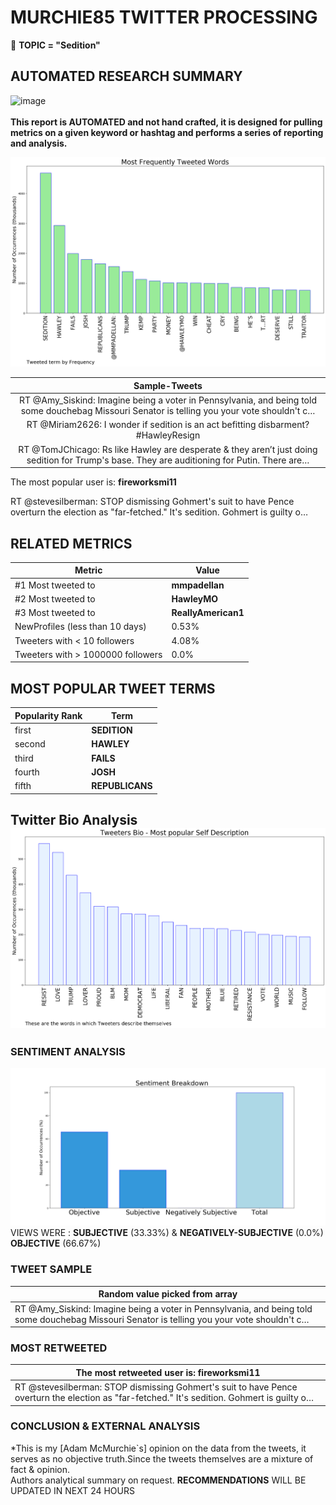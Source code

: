 # MURCHIE85 TWITTER PROCESSING 
&#x1F34E; **TOPIC = "Sedition"**

## AUTOMATED RESEARCH SUMMARY

![image](https://marketingplatform.google.com/about/static/images/gmp/analytics-smb-benefit.jpg)
<br></br>
<b> This report is AUTOMATED and not hand crafted, it is designed for pulling metrics on a given keyword or hashtag and performs a series of reporting and analysis.</b>



![image](TWEETS.png)



|                **Sample-Tweets**        |
| :-------------: |
| RT @Amy_Siskind: Imagine being a voter in Pennsylvania, and being told some douchebag Missouri Senator is telling you your vote shouldn't c… |
| RT @Miriam2626: I wonder if sedition is an act befitting disbarment? #HawleyResign |
| RT @TomJChicago: Rs like Hawley are desperate &amp; they aren’t just doing sedition for Trump's base. They are auditioning for Putin. There are… |

The most popular user is: **fireworksmi11**
<div class="alert alert-block alert-danger"> RT @stevesilberman: STOP dismissing Gohmert's suit to have Pence overturn the election as "far-fetched." It's sedition. Gohmert is guilty o…</div>

## RELATED METRICS<br>
| Metric | Value |
| ------------- | ------------- |
| #1 Most tweeted to  | **mmpadellan** |
| #2 Most tweeted to  | **HawleyMO** |
| #3 Most tweeted to  | **ReallyAmerican1** |
| NewProfiles (less than 10 days) | 0.53%  |
| Tweeters with < 10 followers  | 4.08%|
| Tweeters with > 1000000 followers  | 0.0%  |



## MOST POPULAR TWEET TERMS 


| Popularity Rank  | Term |
| ------------- | ------------- |
| first  | **SEDITION**  |
| second  | **HAWLEY**  |
| third  | **FAILS** |
| fourth  | **JOSH**  |
| fifth  | **REPUBLICANS**  |


## Twitter Bio Analysis![image](BIO.png)
### SENTIMENT ANALYSIS
![image](sentiment.png)
VIEWS WERE : **SUBJECTIVE**  (33.33%) & **NEGATIVELY-SUBJECTIVE** (0.0%) **OBJECTIVE** (66.67%)

### TWEET SAMPLE 
| Random value picked from array |
| ------------- |
|RT @Amy_Siskind: Imagine being a voter in Pennsylvania, and being told some douchebag Missouri Senator is telling you your vote shouldn't c… |

### MOST RETWEETED 

| The most retweeted user is: **fireworksmi11**  |
| ------------- |
| RT @stevesilberman: STOP dismissing Gohmert's suit to have Pence overturn the election as "far-fetched." It's sedition. Gohmert is guilty o… |

### CONCLUSION & EXTERNAL ANALYSIS

*This is my [Adam McMurchie`s] opinion on the data from the tweets, it serves as no objective truth.Since the tweets themselves are a mixture of fact & opinion.<br>
Authors analytical summary on request.
**RECOMMENDATIONS** WILL BE UPDATED IN NEXT  24 HOURS <br>